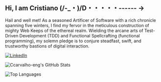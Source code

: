 ## Hi, I am Cristiano (/-_・)/D・・・・・------ →

Hail and well met! As a seasoned Artificer of Software with a rich chronicle spanning five winters, I find my fervor in the meticulous construction of mighty Web Keeps of the ethereal realm. Wielding the arcane arts of Test-Driven Development (TDD) and Functional Spellcrafting (functional programming), my solemn pledge is to conjure steadfast, swift, and trustworthy bastions of digital interaction.

<a href="https://www.linkedin.com/in/ccarvalho-dev/" target="_blank"><img src="https://img.shields.io/badge/LinkedIn-%230077B5.svg?&style=flat-square&logo=linkedin&logoColor=white" alt="LinkedIn"></a>

![Ccarvalho-eng's GitHub Stats](https://github-readme-stats.vercel.app/api?username=ccarvalho-eng&show_icons=true&theme=default)

![Top Languages](https://github-readme-stats.vercel.app/api/top-langs/?username=ccarvalho-eng&layout=compact&theme=default)
